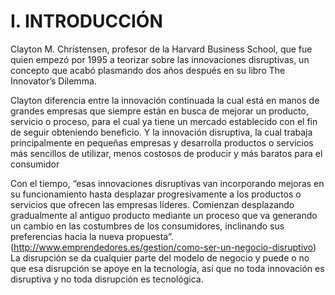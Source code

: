 # I.  INTRODUCCIÓN

Clayton M. Christensen, profesor de la Harvard Business School, que fue quien empezó  por 1995 a teorizar sobre las innovaciones disruptivas, un concepto que acabó plasmando dos años después en su libro The Innovator’s Dilemma.

Clayton diferencia entre la innovación continuada la cual está en manos de grandes empresas que siempre están en busca de mejorar un producto, servicio o proceso, para el cual ya tiene un mercado establecido con el fin de seguir obteniendo beneficio. Y la innovación disruptiva, la cual trabaja principalmente en pequeñas empresas y desarrolla productos o servicios más sencillos de utilizar, menos costosos de producir y más baratos para el consumidor


Con el tiempo, “esas innovaciones disruptivas van incorporando mejoras en su funcionamiento hasta desplazar progresivamente a los productos o servicios que ofrecen las empresas líderes. Comienzan desplazando gradualmente al antiguo producto mediante un proceso que va generando un cambio en las costumbres de los consumidores, inclinando sus preferencias hacia la nueva propuesta”.  (http://www.emprendedores.es/gestion/como-ser-un-negocio-disruptivo)
La disrupción se da cualquier parte del modelo de negocio y puede o no que esa disrupción se apoye en la tecnología, así que no toda innovación es disruptiva y no toda disrupción es tecnológica.
